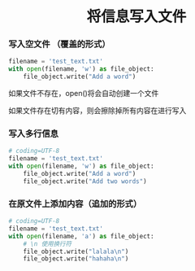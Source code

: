 <center><h1>将信息写入文件</h1></center>

### 写入空文件 （覆盖的形式）

```python
filename = 'test_text.txt'
with open(filename, 'w') as file_object:
    file_object.write("Add a word")
```

如果文件不存在，open()将会自动创建一个文件

如果文件存在切有内容，则会擦除掉所有内容在进行写入

### 写入多行信息

```python
# coding=UTF-8
filename = 'test_text.txt'
with open(filename, 'w') as file_object:
    file_object.write("Add a word")
    file_object.write("Add two words")
```

### 在原文件上添加内容（追加的形式）

```python
# coding=UTF-8
filename = 'test_text.txt'
with open(filename, 'a') as file_object:
  	# \n 使用换行符
    file_object.write("lalala\n")
    file_object.write("hahaha\n")
```

